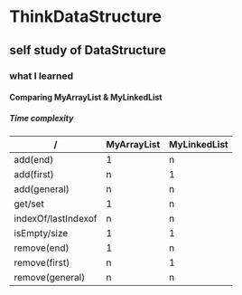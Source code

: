 # ThinkDataStructure
## self study of DataStructure


### what I learned 
#### Comparing MyArrayList & MyLinkedList
##### Time complexity

|   /   | MyArrayList | MyLinkedList |
| --- | --- | --- |
| add(end) | 1 | n |
| add(first) | n | 1 |
| add(general) | n | n |
| get/set | 1 | n |
| indexOf/lastIndexof | n | n |
| isEmpty/size | 1 | 1 |
| remove(end) | 1 | n |
| remove(first) | n | 1 |
| remove(general) | n | n |
